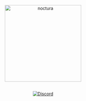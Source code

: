 
<div align="center">
<img src="https://media.discordapp.net/attachments/1165659118581854371/1201061457555632158/wrndbannerr_1.png?ex=65c872a6&is=65b5fda6&hm=58874f767796722bc8af06470690fc14b7adc9424e9e5c2877b8257477c811e6&=&format=webp&quality=lossless" alt="noctura" height="250"/>
<br><br>

[![Discord](https://invidget.switchblade.xyz/H7JqRwykhk?theme=dark)](https://discord.gg/H7JqRwykhk)
</div>
